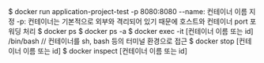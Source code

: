 $ docker run application-project-test -p 8080:8080
--name: 컨테이너 이름 지정
-p: 컨테이너는 기본적으로 외부와 격리되어 있기 때문에 호스트와 컨테이너 port 포워딩 처리
$ docker ps
$ docker ps -a
$ docker exec -it [컨테이너 이름 또는 id] /bin/bash // 컨테이너를 sh, bash 등의 터미널 환경으로 접근
$ docker stop [컨테이너 이름 또는 id]
$ docker inspect [컨테이너 이름 또는 id]
